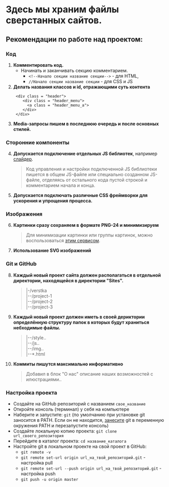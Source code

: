 # Здесь мы храним файлы сверстанных сайтов. 
## Рекомендации по работе над проектом:

### Код
1. **Комментировать код.** 
    * Начинать и заканчивать секцию комментарием. 
        * `<!--Начало секции название секции-->` - для HTML,
        * `//Начало секции название секции` - для CSS и JS
2. **Делать названия классов и id, отражающими суть контента**
    ```
     <div class = "header">
        <div class = "header_menu">
          <a class = "header_menu_a">
        </div>  
     </div>
    ```
3. **Media-запросы пишем в последнюю очередь и после основных стилей.**

### Сторонние компоненты
4. **Допускается подключение отдельных JS библиотек**, например [слайдер](http://kenwheeler.github.io/slick/).
   > Код управления и настройки подключенной JS библиотеки пишется в общем JS-файле или специально созданном JS-файле, отделяясь от остального кода пустой строкой и комментарием начала и конца.
5. **Допускается подключать различные CSS фреймворки для ускорения и упрощения процесса.**

### Изображения
6. **Картинки сразу сохраняем в формате PNG-24 и минимизируем**
   > Для минимизации картинки или группы картинок, можно воспользоваться [этим сервисом](http://imagecompressor.com/ru/).
7. **Использование SVG изображений**

### Git и GitHub
8. **Каждый новый проект сайта должен располагаться в отдельной директории, находящейся в директории "Sites".**
   >|-/verstka   
   >|--/project-1    
   >|--/project-2   
   >|--/project-3
9. **Каждый новый проект должен иметь в своей дериктории определённую структуру папок в которых будут храниться небходимые файлы.** 
   >|--/style..   
   >|--/js..    
   >|--/img..   
   >|--*.html
10. **Коммиты пишутся максимально информативно**
    >Добавил в блок "О нас" описание наших возможностей с илюстрациями..
### Настройка проекта
- Создайте на GitHub репозиторий с названием `свое_название`
- Откройте консоль (терминал) у себя на компьютере
- Наберите и запустите: `git` (по умолчанию при установке git заносится в PATH. Если он не находится, [занесите](https://www.java.com/ru/download/help/path.xml) git в переменную окружения PATH и перезапустите консоль)
- Создайте локальную копию проекта: `git clone url_своего_репозитория`
- Перейдите в каталог проекта: `cd название_каталога`
- Настройте git в локальном проекте на свой проект в GitHub:
  - `git remote -v`
  - `git remote set-url origin url_на_твой_репозиторий.git` - настройка pull
  - `git remote set-url --push origin url_на_твой_репозиторий.git` - настройка push
  - `git push -u origin master`    
